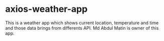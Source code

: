 # axios-weather-app

This is a weather app which shows current location, temperature and time and those data brings from differents API. Md Abdul Matin is owner of this app.
